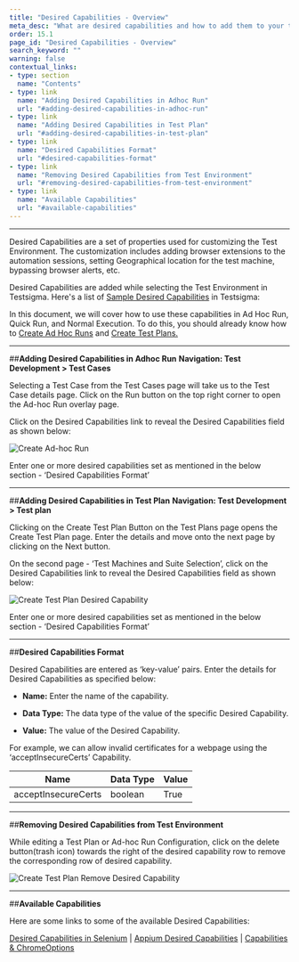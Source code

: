 ```yaml
---
title: "Desired Capabilities - Overview"
meta_desc: "What are desired capabilities and how to add them to your test execution in Testsigma"
order: 15.1
page_id: "Desired Capabilities - Overview"
search_keyword: ""
warning: false
contextual_links:
- type: section
  name: "Contents"
- type: link
  name: "Adding Desired Capabilities in Adhoc Run"
  url: "#adding-desired-capabilities-in-adhoc-run"
- type: link
  name: "Adding Desired Capabilities in Test Plan"
  url: "#adding-desired-capabilities-in-test-plan"
- type: link
  name: "Desired Capabilities Format"
  url: "#desired-capabilities-format"
- type: link
  name: "Removing Desired Capabilities from Test Environment"
  url: "#removing-desired-capabilities-from-test-environment"
- type: link
  name: "Available Capabilities"
  url: "#available-capabilities"
---
```


---

Desired Capabilities are a set of properties used for customizing the Test Environment. The customization includes adding browser extensions to the automation sessions, setting Geographical location for the test machine, bypassing browser alerts, etc.

Desired Capabilities are added while selecting the Test Environment in Testsigma. Here's a list of [Sample Desired Capabilities](https://testsigma.com/docs/desired-capabilities/most-common/) in Testsigma:

In this document, we will cover how to use these capabilities in Ad Hoc Run, Quick Run, and Normal Execution. To do this, you should already know how to [Create Ad Hoc Runs](https://testsigma.com/docs/runs/adhoc-runs/) and [Create Test Plans.](https://testsigma.com/docs/test-management/test-plans/overview/)

---
##**Adding Desired Capabilities in Adhoc Run**
**Navigation: Test Development > Test Cases**

Selecting a Test Case from the Test Cases page will take us to the Test Case details page. Click on the Run button on the top right corner to open the Ad-hoc Run overlay page.

Click on the Desired Capabilities link to reveal the Desired Capabilities field as shown below:

![Create Ad-hoc Run](https://docs.testsigma.com/images/desired-capabilities/create-adhoc-run-desired-caps.png)

Enter one or more desired capabilities set as mentioned in the below section - ‘Desired Capabilities Format’

---
##**Adding Desired Capabilities in Test Plan**
**Navigation: Test Development > Test plan**

Clicking on the Create Test Plan Button on the Test Plans page opens the Create Test Plan page. Enter the details and move onto the next page by clicking on the Next button.

On the second page - ‘Test Machines and Suite Selection’, click on the Desired Capabilities link to reveal the Desired Capabilities field as shown below:

![Create Test Plan Desired Capability](https://docs.testsigma.com/images/desired-capabilities/create-testplan-desired-caps.png)

Enter one or more desired capabilities set as mentioned in the below section - ‘Desired Capabilities Format’

---
##**Desired Capabilities Format**

Desired Capabilities are entered as ‘key-value’ pairs. Enter the details for Desired Capabilities as specified below:
- **Name:** Enter the name of the capability.

- **Data Type:** The data type of the value of the specific Desired Capability.

- **Value:** The value of the Desired Capability.

For example, we can allow invalid certificates for a webpage using the ‘acceptInsecureCerts’ Capability.

|Name|Data Type|Value|
|---|---|---|
|acceptInsecureCerts|boolean|True|

---
##**Removing Desired Capabilities from Test Environment**

While editing a Test Plan or Ad-hoc Run Configuration, click on the delete button(trash icon) towards the right of the desired capability row to remove the corresponding row of desired capability.

![Create Test Plan Remove Desired Capability](https://docs.testsigma.com/images/desired-capabilities/create-testplan-remove-desired-caps.png)

---
##**Available Capabilities**

Here are some links to some of the available Desired Capabilities:

[Desired Capabilities in Selenium](https://github.com/SeleniumHQ/selenium/wiki/DesiredCapabilities) | [Appium Desired Capabilities](http://appium.io/docs/en/writing-running-appium/caps/) | [Capabilities & ChromeOptions](https://sites.google.com/a/chromium.org/chromedriver/capabilities)
